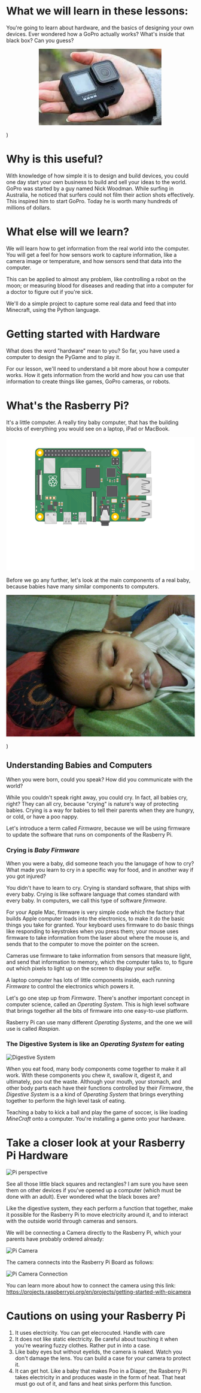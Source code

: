 # What we will learn in these lessons:
You're going to learn about hardware, and the basics of designing your own devices. Ever wondered how a GoPro actually works? What's inside that black box? Can you guess?

<p align="center">
  <img alt="GoPro Camera" src="Assets/GoPro.JPG">
</p>)

# Why is this useful?
With knowledge of how simple it is to design and build devices, you could one day start your own business to build and sell your ideas to the world. GoPro was started by a guy named Nick Woodman. While surfing in Australia, he noticed that surfers could not film their action shots effectively. This inspired him to start GoPro. Today he is worth many hundreds of millions of dollars.

# What else will we learn?
We will learn how to get information from the real world into the computer. You will get a feel for how sensors work to capture information, like a camera image or temperature, and how sensors send that data into the computer. 

This can be applied to almost any problem, like controlling a robot on the moon; or measuring blood for diseases and reading that into a computer for a doctor to figure out if you're sick. 

We'll do a simple project to capture some real data and feed that into Minecraft, using the Python language. 

# Getting started with Hardware
What does the word "hardware" mean to you? So far, you have used a computer to design the PyGame and to play it. 

For our lesson, we'll need to understand a bit more about how a computer works. How it gets information from the world and how you can use that information to create things like games, GoPro cameras, or robots.

# What's the Rasberry Pi?
It's a little computer. A really tiny baby computer, that has the building blocks of everything you would see on a laptop, iPad or MacBook. 

<p align="center">
  <img alt="Circuit Board" src="Assets/pi-plug-in.gif" />
</p>

Before we go any further, let's look at the main components of a real baby, because babies have many similar components to computers. 

<p align="center">
  <img alt="Baby" src="Assets/Baby.jpg">
</p>)

## **Understanding Babies and Computers**
When you were born, could you speak?  How did you communicate with the world?

While you couldn't speak right away, you could cry. In fact, all babies cry, right? They can all cry, because "crying" is nature's way of protecting babies. Crying is a way for babies to tell their parents when they are hungry, or cold, or have a poo nappy. 

Let's introduce a term called *Firmware*, because we will be using firmware to update the software that runs on components of the Rasberry Pi.

### **Crying is *Baby Firmware***

When you were a baby, did someone teach you the lanugage of how to cry? What made you learn to cry in a specific way for food, and in another way if you got injured?

You didn't have to learn to cry. Crying is standard software, that ships with every baby. Crying is like software language that comes standard with every baby. In computers, we call this type of software *firmware*. 

For your Apple Mac, firmware is very simple code which the factory that builds Apple computer loads into the electronics, to make it do the basic things you take for granted. Your keyboard uses firmware to do basic things like responding to keystrokes when you press them; your mouse uses firmware to take information from the laser about where the mouse is, and sends that to the computer to move the pointer on the screen. 

Cameras use firmware to take information from sensors that measure light, and send that information to memory, which the computer talks to, to figure out which pixels to light up on the screen to display your *selfie*.

A laptop computer has lots of little components inside, each running *Firmware* to control the electronics which powers it.

Let's go one step up from *Firmware*. There's another important concept in computer science, called an *Operating System*. This is high level software that brings together all the bits of firmware into one easy-to-use platform.

Rasberry Pi can use many different *Operating Systems*, and the one we will use is called *Raspian*.

### **The Digestive System is like an *Operating System* for eating**
![Digestive System](https://pixfeeds.com/images/biology/human-body-systems/1280-607651486-human-digestive-system-for-kids.jpg)

When you eat food, many body components come together to make it all work. With these components you chew it, swallow it, digest it, and ultimately, poo out the waste. Although your mouth, your stomach, and other body parts each have their functions controlled by their *Firmware*, the *Digestive System* is a a kind of *Operating System* that brings everything together to perform the high level task of eating. 

Teaching a baby to kick a ball and play the game of soccer, is like loading *MineCraft* onto a computer. You're installing a game onto your hardware.


# Take a closer look at your Rasberry Pi Hardware

![Pi perspective](https://www.raspberrypi.org/documentation/usage/gpio/images/raspio-portsplus.jpg)

See all those little black squares and rectangles? I am sure you have seen them on other devices if you've opened up a computer (which must be done with an adult). Ever wondered what the black boxes are?

Like the digestive system, they each perform a function that together, make it possible for the Rasberry Pi to move electricity around it, and to interact with the outside world through cameras and sensors. 

We will be connecting a Camera directly to the Rasberry Pi, which your parents have probably ordered already:

![Pi Camera](https://projects-static.raspberrypi.org/projects/getting-started-with-picamera/659a837aafb1ff69f222c16debae07be88459ab3/en/images/camera-module.png)

The camera connects into the Rasberry Pi Board as follows:

![Pi Camera Connection](https://projects-static.raspberrypi.org/projects/getting-started-with-picamera/659a837aafb1ff69f222c16debae07be88459ab3/en/images/pi-camera-attached.jpg)

You can learn more about how to connect the camera using this link: https://projects.raspberrypi.org/en/projects/getting-started-with-picamera

# Cautions on using your Rasberry Pi #
1. It uses electricity. You can get elecrocuted. Handle with care
2. It does not like static electricity. Be careful about touching it when you're wearing fuzzy clothes. Rather put in into a case.
3. Like baby eyes but without eyelids, the camera is naked. Watch you don't damage the lens. You can build a case for your camera to protect it.
4.  It can get hot. Like a baby that makes Poo in a Diaper, the Rasberry Pi takes electricity in and produces waste in the form of heat. That heat must go out of it, and fans and heat sinks perform this function.





